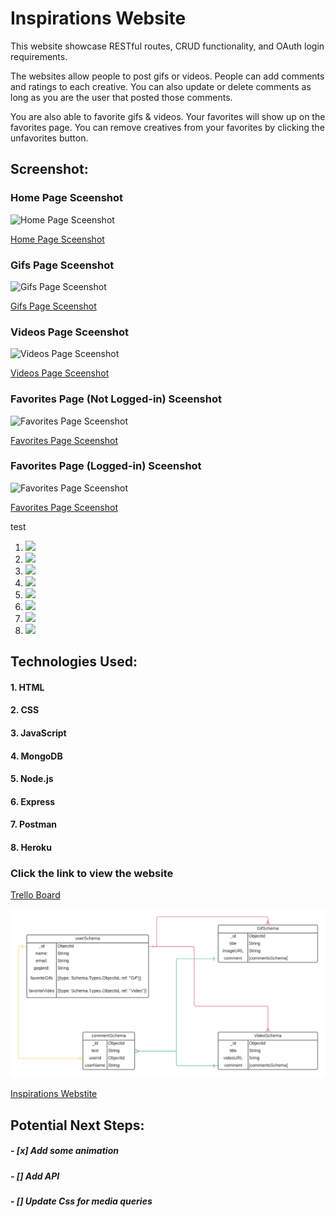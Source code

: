 # **Inspirations Website**

This website showcase RESTful routes, CRUD functionality, and OAuth login requirements. 

The websites allow people to post gifs or videos. People can add comments and ratings to each creative. You can also update or delete comments as long as you are the user that posted those comments.

You are also able to favorite gifs & videos. Your favorites will show up on the favorites page. You can remove creatives from your favorites by clicking the unfavorites button.

## Screenshot:

### Home Page Sceenshot
![Home Page Sceenshot](https://imgur.com/YCEiEr5)

[Home Page Sceenshot](https://imgur.com/YCEiEr5)

### Gifs Page Sceenshot
![Gifs Page Sceenshot](hhttps://imgur.com/T8Fbx9X)

[Gifs Page Sceenshot](hhttps://imgur.com/T8Fbx9X)

### Videos Page Sceenshot
![Videos Page Sceenshot](https://imgur.com/GHruBC2)

[Videos Page Sceenshot](https://imgur.com/GHruBC2)

### Favorites Page (Not Logged-in) Sceenshot
![Favorites Page Sceenshot](https://imgur.com/W0WcoUq)

[Favorites Page Sceenshot](https://imgur.com/W0WcoUq)

### Favorites Page (Logged-in) Sceenshot
![Favorites Page Sceenshot](https://imgur.com/mcYJwv2)

[Favorites Page Sceenshot](https://imgur.com/mcYJwv2)


test 
1. ![](/public/images/wireframe-previews/screenshots/homepage-screenshot.png?raw=true)
2. ![](public/images/wireframe-previews/screenshots/homepage-screenshot.png?raw=true)
3. ![](/images/wireframe-previews/screenshots/homepage-screenshot.png?raw=true)
4. ![](images/wireframe-previews/screenshots/homepage-screenshot.png?raw=true)
5. ![](./images/wireframe-previews/screenshots/homepage-screenshot.png?raw=true)
6. ![](../images/wireframe-previews/screenshots/homepage-screenshot.png?raw=true)
7. ![](../../wireframe-previews/screenshots/homepage-screenshot.png?raw=true)
8. ![](../../../wireframe-previews/screenshots/homepage-screenshot.png?raw=true)

## Technologies Used: 

#### 1. HTML
#### 2. CSS
#### 3. JavaScript
#### 4. MongoDB
#### 5. Node.js
#### 6. Express
#### 7. Postman
#### 8. Heroku


### Click the link to view the website
[Trello Board](https://trello.com/b/Mq3Qp8RD)

![ERD](wireframe-previews/erd/ga-project-2.png)

[Inspirations Webstite](https://inspirations-website.herokuapp.com/) 

## Potential Next Steps: 

##### - [x] Add some animation
##### - [] Add API
##### - [] Update Css for media queries
